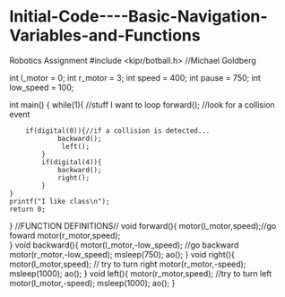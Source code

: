 # Initial-Code----Basic-Navigation-Variables-and-Functions
Robotics Assignment
#include <kipr/botball.h>
//Michael Goldberg

int l_motor = 0;
int r_motor = 3;
int speed = 400;
int pause = 750;
int low_speed = 100;  

int main()
{
    while(1){	 //stuff I want to loop 
        forward();	//look for a collision event
	
        if(digital(0)){//if a collision is detected...
				backward();
				 left();
            }
            if(digital(4)){
                backward();
                right();
            }
    }
    printf("I like class\n");
    return 0;
}
//FUNCTION DEFINITIONS//
void forward(){
    motor(l_motor,speed);//go foward 
    motor(r_motor,speed);   
}
void backward(){
	 motor(l_motor,-low_speed); //go backward
	 motor(r_motor,-low_speed);
	 msleep(750);
     ao();
}
	void right(){
    motor(l_motor,speed); // try to turn right
    motor(r_motor,-speed);
    msleep(1000);
	ao();
}
void left(){
    motor(r_motor,speed); //try to turn left
    motor(l_motor,-speed);
    msleep(1000);
	ao();
}
